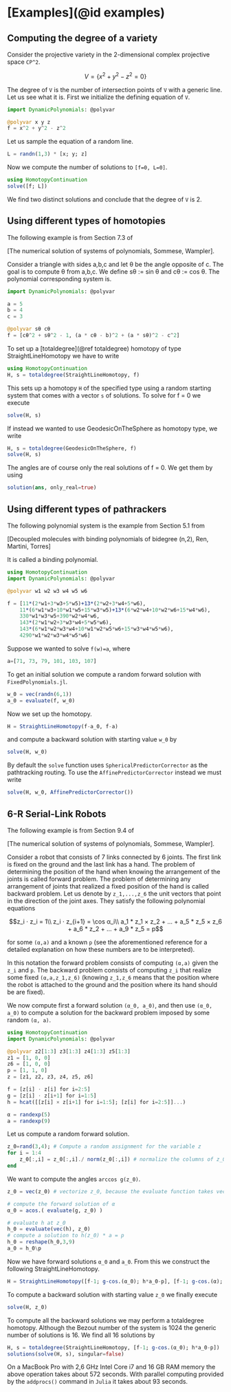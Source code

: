 # [Examples](@id examples)


## Computing the degree of a variety
Consider the projective variety in the 2-dimensional complex projective space ``CP^2``.
```math
V = \{ x^2 + y^2 - z^2 = 0 \}
```
The degree of ``V`` is the number of intersection points of ``V`` with a generic line.  
Let us see what it is. First we initialize the defining equation of ``V``.
```julia
import DynamicPolynomials: @polyvar

@polyvar x y z
f = x^2 + y^2 - z^2
```
Let us sample the equation of a random line.
```julia
L = randn(1,3) * [x; y; z]
```
Now we compute the number of solutions to ``[f=0, L=0]``.
```julia
using HomotopyContinuation
solve([f; L])
```
We find two distinct solutions and conclude that the degree of ``V`` is 2.

## Using different types of homotopies
The following example is from Section 7.3 of

[The numerical solution of systems of polynomials, Sommese, Wampler].

Consider a triangle with sides a,b,c and let θ be the angle opposite of c. The goal is to compute θ from a,b,c. We define sθ := sin θ and cθ := cos θ. The polynomial corresponding system is.

```julia
import DynamicPolynomials: @polyvar

a = 5
b = 4
c = 3

@polyvar sθ cθ
f = [cθ^2 + sθ^2 - 1, (a * cθ - b)^2 + (a * sθ)^2 - c^2]
```
To set up a [totaldegree](@ref totaldegree) homotopy of type StraightLineHomotopy we have to write

```julia
using HomotopyContinuation
H, s = totaldegree(StraightLineHomotopy, f)
```

This sets up a homotopy `H` of the specified type using a random starting system that comes with a vector `s` of solutions. To solve for f = 0 we execute

```julia
solve(H, s)
```

If instead we wanted to use GeodesicOnTheSphere as homotopy type, we write

```julia
H, s = totaldegree(GeodesicOnTheSphere, f)
solve(H, s)
```

The angles are of course only the real solutions of f = 0. We get them by using

```julia
solution(ans, only_real=true)
```

## Using different types of pathrackers
The following polynomial system is the example from Section 5.1 from

[Decoupled molecules with binding polynomials of bidegree (n,2), Ren, Martini, Torres]

It is called a binding polynomial.

```julia
using HomotopyContinuation
import DynamicPolynomials: @polyvar

@polyvar w1 w2 w3 w4 w5 w6

f = [11*(2*w1+3*w3+5*w5)+13*(2*w2+3*w4+5*w6),
    11*(6*w1*w3+10*w1*w5+15*w3*w5)+13*(6*w2*w4+10*w2*w6+15*w4*w6),
    330*w1*w3*w5+390*w2*w4*w6,
    143*(2*w1*w2+3*w3*w4+5*w5*w6),
    143*(6*w1*w2*w3*w4+10*w1*w2*w5*w6+15*w3*w4*w5*w6),
    4290*w1*w2*w3*w4*w5*w6]
```

Suppose we wanted to solve ``f(w)=a``, where

```julia
a=[71, 73, 79, 101, 103, 107]
```

To get an initial solution we compute a random forward solution with `FixedPolynomials.jl`.

```julia
w_0 = vec(randn(6,1))
a_0 = evaluate(f, w_0)
```

Now we set up the homotopy.

```julia
H = StraightLineHomotopy(f-a_0, f-a)
```

and compute a backward solution with starting value ``w_0`` by

```julia
solve(H, w_0)
```

By default the `solve` function uses `SphericalPredictorCorrector` as the pathtracking routing. To use the `AffinePredictorCorrector` instead we must write

```julia
solve(H, w_0, AffinePredictorCorrector())
```


## 6-R Serial-Link Robots
The following example is from Section 9.4 of

[The numerical solution of systems of polynomials, Sommese, Wampler].

Consider a robot that consists of 7 links connected by 6 joints. The first link is fixed on the ground and the last link has a hand. The problem of determining the position of the hand when knowing the arrangement of the joints is called forward problem. The problem of determining any arrangement of joints that realized a fixed position of the hand is called backward problem. Let us denote by ``z_1,...,z_6`` the unit vectors that point in the direction of the joint axes.  They satisfy the following polynomial equations

```math
z_i ⋅ z_i = 1\\

z_i ⋅ z_{i+1} = \cos α_i\\

a_1 * z_1 × z_2 + ... + a_5 * z_5 × z_6 + a_6 * z_2 + ... + a_9 * z_5 = p
```

for some ``(α,a)`` and a known ``p`` (see the aforementioned reference for a detailed explanation on how these numbers are to be interpreted).

In this notation the forward problem consists of computing ``(α,a)`` given the ``z_i`` and ``p``. The backward problem consists of computing  ``z_i`` that realize some fixed ``(α,a,z_1,z_6)`` (knowing ``z_1,z_6`` means that the position where the robot is attached to the ground  and the position where its hand should be are fixed).

We now compute first a forward solution ``(α_0, a_0)``, and then use ``(α_0, a_0)`` to compute a solution for the backward problem imposed by some random ``(α, a)``.


```julia
using HomotopyContinuation
import DynamicPolynomials: @polyvar

@polyvar z2[1:3] z3[1:3] z4[1:3] z5[1:3]
z1 = [1, 0, 0]
z6 = [1, 0, 0]
p = [1, 1, 0]
z = [z1, z2, z3, z4, z5, z6]

f = [z[i] ⋅ z[i] for i=2:5]
g = [z[i] ⋅ z[i+1] for i=1:5]
h = hcat([[z[i] × z[i+1] for i=1:5]; [z[i] for i=2:5]]...)

α = randexp(5)
a = randexp(9)
```

Let us compute a random forward solution.

```julia
z_0=rand(3,4); # Compute a random assignment for the variable z
for i = 1:4
    z_0[:,i] = z_0[:,i]./ norm(z_0[:,i]) # normalize the columns of z_0 to norm 1
end
```
We want to compute the angles ``arccos g(z_0)``.
```julia
z_0 = vec(z_0) # vectorize z_0, because the evaluate function takes vectors as input

# compute the forward solution of α
α_0 = acos.( evaluate(g, z_0) )

# evaluate h at z_0
h_0 = evaluate(vec(h), z_0)
# compute a solution to h(z_0) * a = p
h_0 = reshape(h_0,3,9)
a_0 = h_0\p
```
Now we have forward solutions ``α_0`` and ``a_0``. From this we construct the following StraightLineHomotopy.
```julia
H = StraightLineHomotopy([f-1; g-cos.(α_0); h*a_0-p], [f-1; g-cos.(α); h*a-p])
```
To compute a backward solution with starting value ``z_0`` we finally execute
```julia
solve(H, z_0)
```

To compute all the backward solutions we may perform a totaldegree homotopy. Although the Bezout number of the system is 1024 the generic number of solutions is 16. We find all 16 solutions by

```julia
H, s = totaldegree(StraightLineHomotopy, [f-1; g-cos.(α_0); h*a_0-p])
solutions(solve(H, s), singular=false)
```

On a MacBook Pro with 2,6 GHz Intel Core i7 and 16 GB RAM memory the above operation takes about 572 seconds. With parallel computing provided by the `addprocs()` command in `Julia` it takes about 93 seconds.
